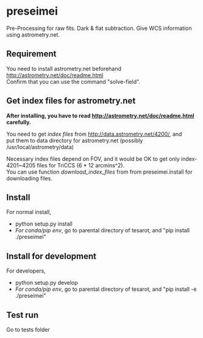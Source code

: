 # preseimei
Pre-Processing for raw fits. Dark & flat subtraction. Give WCS information using astrometry.net. 

## Requirement 
You need to install astrometry.net beforehand http://astrometry.net/doc/readme.html  
Confirm that you can use the command "solve-field". 

## Get index files for astrometry.net
**After installing, you have to read http://astrometry.net/doc/readme.html carefully.**  

You need to get *index files* from http://data.astrometry.net/4200/, and  
put them to data directory for astrometry.net (possibly /usr/local/astrometry/data)  

Necessary index files depend on FOV, and it would be OK to get only index-4201~4205 files for TriCCS (6 * 12 arcmins^2).    
You can use function *download_index_files* from from preseimei.install for downloading files. 

## Install 
For normal install, 
* python setup.py install
* *For conda/pip env*, go to parental directory of tesarot, and "pip install ./preseimei"

## Install for development
For developers, 

* python setup.py develop
*  *For conda/pip env*, go to parental directory of tesarot, and "pip install -e ./preseimei"

## Test run
Go to tests folder

